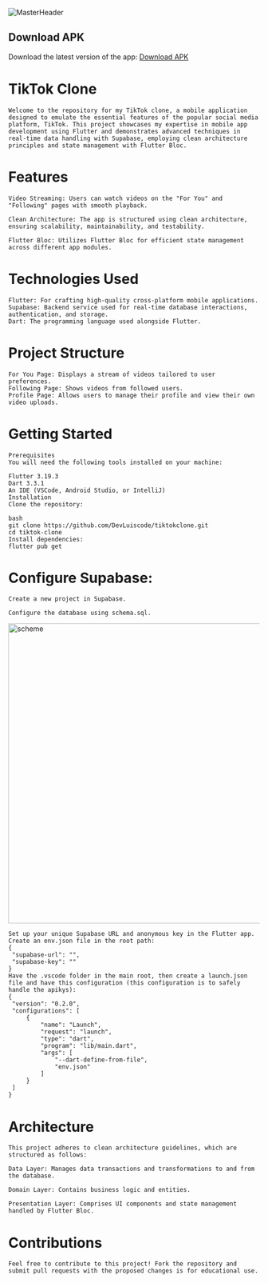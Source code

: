 ![MasterHeader](https://zphhqkbfmmilwzqcmdgu.supabase.co/storage/v1/object/public/profile/tiktokclone.webp)

## Download APK
Download the latest version of the app:
<a href="[https://zphhqkbfmmilwzqcmdgu.supabase.co/storage/v1/object/public/profile/weather_app.apk?t=2024-05-14T22%3A39%3A11.594Z](https://zphhqkbfmmilwzqcmdgu.supabase.co/storage/v1/object/public/profile/tiktok_clone.apk?t=2024-05-14T20%3A22%3A31.220Z)">Download APK</a>

# TikTok Clone
    Welcome to the repository for my TikTok clone, a mobile application designed to emulate the essential features of the popular social media platform, TikTok. This project showcases my expertise in mobile app development using Flutter and demonstrates advanced techniques in real-time data handling with Supabase, employing clean architecture principles and state management with Flutter Bloc.

# Features

    Video Streaming: Users can watch videos on the "For You" and "Following" pages with smooth playback.

    Clean Architecture: The app is structured using clean architecture, ensuring scalability, maintainability, and testability.

    Flutter Bloc: Utilizes Flutter Bloc for efficient state management across different app modules.

# Technologies Used
    Flutter: For crafting high-quality cross-platform mobile applications.
    Supabase: Backend service used for real-time database interactions, authentication, and storage.
    Dart: The programming language used alongside Flutter.
# Project Structure
    For You Page: Displays a stream of videos tailored to user preferences.
    Following Page: Shows videos from followed users.
    Profile Page: Allows users to manage their profile and view their own video uploads.

# Getting Started
    Prerequisites
    You will need the following tools installed on your machine:

    Flutter 3.19.3
    Dart 3.3.1
    An IDE (VSCode, Android Studio, or IntelliJ)
    Installation
    Clone the repository:

    bash
    git clone https://github.com/DevLuiscode/tiktokclone.git
    cd tiktok-clone
    Install dependencies:
    flutter pub get

# Configure Supabase:

    Create a new project in Supabase.

    Configure the database using schema.sql.
<img src="https://zphhqkbfmmilwzqcmdgu.supabase.co/storage/v1/object/public/profile/schemesql.webp" alt="scheme" width="900" height="600"/>
    
    Set up your unique Supabase URL and anonymous key in the Flutter app.
    Create an env.json file in the root path:
    {
     "supabase-url": "",
     "supabase-key": ""
    }
    Have the .vscode folder in the main root, then create a launch.json file and have this configuration (this configuration is to safely handle the apikys):
    {
     "version": "0.2.0",
     "configurations": [
         {
             "name": "Launch",
             "request": "launch",
             "type": "dart",
             "program": "lib/main.dart",
             "args": [
                 "--dart-define-from-file",
                 "env.json"
             ]
         }
     ]
    }


# Architecture
    This project adheres to clean architecture guidelines, which are structured as follows:

    Data Layer: Manages data transactions and transformations to and from the database.

    Domain Layer: Contains business logic and entities.

    Presentation Layer: Comprises UI components and state management handled by Flutter Bloc.

# Contributions
    Feel free to contribute to this project! Fork the repository and submit pull requests with the proposed changes is for educational use.

